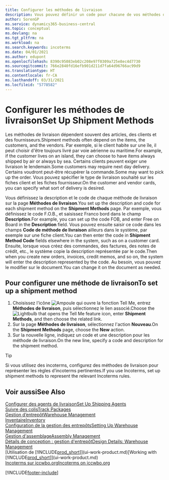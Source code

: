 ```yaml
---
title: Configurer les méthodes de livraison
description: Vous pouvez définir un code pour chacune de vos méthodes de livraison offertes et saisir les informations qui les concernent.
author: SorenGP
ms.service: dynamics365-business-central
ms.topic: conceptual
ms.devlang: na
ms.tgt_pltfrm: na
ms.workload: na
ms.search.keywords: incoterms
ms.date: 04/01/2021
ms.author: edupont
ms.openlocfilehash: 8390c95083eb02c208e97f0309a725e8ec4d7730
ms.sourcegitcommit: 766e2840fd16efb901d211d7fa64d96766ac99d9
ms.translationtype: HT
ms.contentlocale: fr-CA
ms.lasthandoff: 03/31/2021
ms.locfileid: "5778582"
---
```

# <a name="set-up-shipment-methods"></a><span data-ttu-id="b0088-103">Configurer les méthodes de livraison</span><span class="sxs-lookup"><span data-stu-id="b0088-103">Set Up Shipment Methods</span></span>

<span data-ttu-id="b0088-104">Les méthodes de livraison dépendent souvent des articles, des clients et des fournisseurs.</span><span class="sxs-lookup"><span data-stu-id="b0088-104">Shipment methods often depend on the items, the customers, and the vendors.</span></span> <span data-ttu-id="b0088-105">Par exemple, si le client habite sur une île, il peut choisir d'être toujours livré par voie aérienne ou maritime.</span><span class="sxs-lookup"><span data-stu-id="b0088-105">For example, if the customer lives on an island, they can choose to have items always shipped by air or always by sea.</span></span> <span data-ttu-id="b0088-106">Certains clients peuvent exiger une livraison le lendemain.</span><span class="sxs-lookup"><span data-stu-id="b0088-106">Some customers may require next day delivery.</span></span> <span data-ttu-id="b0088-107">Certains voudront peut-être récupérer la commande.</span><span class="sxs-lookup"><span data-stu-id="b0088-107">Some may want to pick up the order.</span></span> <span data-ttu-id="b0088-108">Vous pouvez spécifier le type de livraison souhaité sur les fiches client et les fiches fournisseur.</span><span class="sxs-lookup"><span data-stu-id="b0088-108">On the customer and vendor cards, you can specify what sort of delivery is desired.</span></span>

<span data-ttu-id="b0088-109">Vous définissez la description et le code de chaque méthode de livraison sur la page **Méthodes de livraison**.</span><span class="sxs-lookup"><span data-stu-id="b0088-109">You set up the description and code for each shipment method on the **Shipment Methods** page.</span></span> <span data-ttu-id="b0088-110">Par exemple, vous définissez le code F.O.B., et saisissez Franco bord dans le champ **Description**.</span><span class="sxs-lookup"><span data-stu-id="b0088-110">For example, you can set up the code FOB, and enter Free on Board in the **Description** field.</span></span> <span data-ttu-id="b0088-111">Vous pouvez ensuite saisir ce code dans les champs **Code de méthode de livraison** ailleurs dans le système, par exemple sur une fiche client.</span><span class="sxs-lookup"><span data-stu-id="b0088-111">You can then enter the code in **Shipment Method Code** fields elsewhere in the system, such as on a customer card.</span></span> <span data-ttu-id="b0088-112">Ensuite, lorsque vous créez des commandes, des factures, des notes de crédit, etc., le système copie la description représentée par le code.</span><span class="sxs-lookup"><span data-stu-id="b0088-112">Then when you create new orders, invoices, credit memos, and so on, the system will enter the description represented by the code.</span></span> <span data-ttu-id="b0088-113">Au besoin, vous pouvez le modifier sur le document.</span><span class="sxs-lookup"><span data-stu-id="b0088-113">You can change it on the document as needed.</span></span>

## <a name="to-set-up-a-shipment-method"></a><span data-ttu-id="b0088-114">Pour configurer une méthode de livraison</span><span class="sxs-lookup"><span data-stu-id="b0088-114">To set up a shipment method</span></span>

1. <span data-ttu-id="b0088-115">Choisissez l'icône ![Ampoule qui ouvre la fonction Tell Me](media/ui-search/search_small.png "Dites-moi ce que vous voulez faire"), entrez **Méthodes de livraison**, puis sélectionnez le lien associé.</span><span class="sxs-lookup"><span data-stu-id="b0088-115">Choose the ![Lightbulb that opens the Tell Me feature](media/ui-search/search_small.png "Tell me what you want to do") icon, enter **Shipment Methods**, and then choose the related link.</span></span>
2. <span data-ttu-id="b0088-116">Sur la page **Méthodes de livraison**, sélectionnez l'action **Nouveau**.</span><span class="sxs-lookup"><span data-stu-id="b0088-116">On the **Shipment Methods** page, choose the **New** action.</span></span>
3. <span data-ttu-id="b0088-117">Sur la nouvelle ligne, indiquez un code et une description pour les méthode de livraison.</span><span class="sxs-lookup"><span data-stu-id="b0088-117">On the new line, specify a code and description for the shipment method.</span></span>

> [!TIP]
> <span data-ttu-id="b0088-118">Si vous utilisez des incoterms, configurez des méthodes de livraison pour représenter les règles d’incoterms pertinentes.</span><span class="sxs-lookup"><span data-stu-id="b0088-118">If you use Incoterms, set up shipment methods to represent the relevant Incoterms rules.</span></span>  

## <a name="see-also"></a><span data-ttu-id="b0088-119">Voir aussi</span><span class="sxs-lookup"><span data-stu-id="b0088-119">See Also</span></span>

[<span data-ttu-id="b0088-120">Configurer des agents de livraison</span><span class="sxs-lookup"><span data-stu-id="b0088-120">Set Up Shipping Agents</span></span>](sales-how-to-set-up-shipping-agents.md)  
[<span data-ttu-id="b0088-121">Suivre des colis</span><span class="sxs-lookup"><span data-stu-id="b0088-121">Track Packages</span></span>](sales-how-track-packages.md)  
[<span data-ttu-id="b0088-122">Gestion d’entrepôt</span><span class="sxs-lookup"><span data-stu-id="b0088-122">Warehouse Management</span></span>](warehouse-manage-warehouse.md)  
[<span data-ttu-id="b0088-123">Inventaire</span><span class="sxs-lookup"><span data-stu-id="b0088-123">Inventory</span></span>](inventory-manage-inventory.md)  
[<span data-ttu-id="b0088-124">Configuration de la gestion des entrepôts</span><span class="sxs-lookup"><span data-stu-id="b0088-124">Setting Up Warehouse Management</span></span>](warehouse-setup-warehouse.md)  
[<span data-ttu-id="b0088-125">Gestion d'assemblage</span><span class="sxs-lookup"><span data-stu-id="b0088-125">Assembly Management</span></span>](assembly-assemble-items.md)  
[<span data-ttu-id="b0088-126">Détails de conception : gestion d'entrepôt</span><span class="sxs-lookup"><span data-stu-id="b0088-126">Design Details: Warehouse Management</span></span>](design-details-warehouse-management.md)  
<span data-ttu-id="b0088-127">[Utilisation de [!INCLUDE[prod_short](includes/prod_short.md)]](ui-work-product.md)</span><span class="sxs-lookup"><span data-stu-id="b0088-127">[Working with [!INCLUDE[prod_short](includes/prod_short.md)]](ui-work-product.md)</span></span>  
[<span data-ttu-id="b0088-128">Incoterms sur iccwbo.org</span><span class="sxs-lookup"><span data-stu-id="b0088-128">Incoterms on iccwbo.org</span></span>](https://iccwbo.org/resources-for-business/incoterms-rules)  

[!INCLUDE[footer-include](includes/footer-banner.md)]